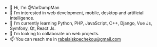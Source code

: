 - 👋 Hi, I’m @VarDumpMan
- 👀 I’m interested in web development, mobile, desktop and artificial intelligence.
- 🌱 I’m currently learning Python, PHP, JavaScript, C++, Django, Vue Js, Symfony, Qt, React Js.
- 💞️ I’m looking to collaborate on web projects.
- 📫 You can reach me in rabelaiskpechekou@gmail.com

<!---
VarDumpMan/VarDumpMan is a ✨ special ✨ repository because its `README.md` (this file) appears on your GitHub profile.
You can click the Preview link to take a look at your changes.
--->
